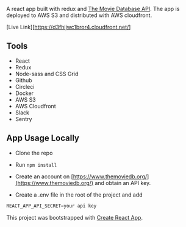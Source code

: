 A react app built with redux and [The Movie Database API](https://developers.themoviedb.org/3/getting-started/introduction). The app is deployed to AWS S3 and distributed with AWS cloudfront.

[Live Link][https://d3fhijwc1bror4.cloudfront.net/]

## Tools

- React
- Redux
- Node-sass and CSS Grid
- Github
- Circleci
- Docker
- AWS S3
- AWS Cloudfront
- Slack
- Sentry

## App Usage Locally

- Clone the repo

- Run `npm install`

- Create an account on [https://www.themoviedb.org/](https://www.themoviedb.org/) and obtain an API key.

- Create a .env file in the root of the project and add

```js
REACT_APP_API_SECRET=your api key
```

This project was bootstrapped with [Create React App](https://github.com/facebook/create-react-app).
